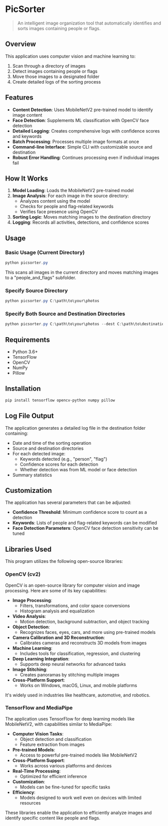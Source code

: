 # PicSorter

> An intelligent image organization tool that automatically identifies and sorts images containing people or flags.

## Overview

This application uses computer vision and machine learning to:

1. Scan through a directory of images
2. Detect images containing people or flags
3. Move those images to a designated folder
4. Create detailed logs of the sorting process

## Features

- **Content Detection**: Uses MobileNetV2 pre-trained model to identify image content
- **Face Detection**: Supplements ML classification with OpenCV face detection
- **Detailed Logging**: Creates comprehensive logs with confidence scores and keywords
- **Batch Processing**: Processes multiple image formats at once
- **Command-line Interface**: Simple CLI with customizable source and destination
- **Robust Error Handling**: Continues processing even if individual images fail

## How It Works

1. **Model Loading**: Loads the MobileNetV2 pre-trained model
2. **Image Analysis**: For each image in the source directory:
   - Analyzes content using the model
   - Checks for people and flag-related keywords
   - Verifies face presence using OpenCV
3. **Sorting Logic**: Moves matching images to the destination directory
4. **Logging**: Records all activities, detections, and confidence scores

## Usage

### Basic Usage (Current Directory)

```powershell
python picsorter.py
```

This scans all images in the current directory and moves matching images to a "people_and_flags" subfolder.

### Specify Source Directory

```powershell
python picsorter.py C:\path\to\your\photos
```

### Specify Both Source and Destination Directories

```powershell
python picsorter.py C:\path\to\your\photos --dest C:\path\to\destination
```

## Requirements

- Python 3.6+
- TensorFlow
- OpenCV
- NumPy
- Pillow

## Installation

```powershell
pip install tensorflow opencv-python numpy pillow
```

## Log File Output

The application generates a detailed log file in the destination folder containing:

- Date and time of the sorting operation
- Source and destination directories
- For each detected image:
  - Keywords detected (e.g., "person", "flag")
  - Confidence scores for each detection
  - Whether detection was from ML model or face detection
- Summary statistics

## Customization

The application has several parameters that can be adjusted:

- **Confidence Threshold**: Minimum confidence score to count as a detection
- **Keywords**: Lists of people and flag-related keywords can be modified
- **Face Detection Parameters**: OpenCV face detection sensitivity can be tuned

## Libraries Used

This program utilizes the following open-source libraries:

### OpenCV (cv2)
OpenCV is an open-source library for computer vision and image processing. Here are some of its key capabilities:

- **Image Processing**:
  - Filters, transformations, and color space conversions
  - Histogram analysis and equalization
- **Video Analysis**:
  - Motion detection, background subtraction, and object tracking
- **Object Detection**:
  - Recognizes faces, eyes, cars, and more using pre-trained models
- **Camera Calibration and 3D Reconstruction**:
  - Calibrates cameras and reconstructs 3D models from images
- **Machine Learning**:
  - Includes tools for classification, regression, and clustering
- **Deep Learning Integration**:
  - Supports deep neural networks for advanced tasks
- **Image Stitching**:
  - Creates panoramas by stitching multiple images
- **Cross-Platform Support**:
  - Works on Windows, macOS, Linux, and mobile platforms

It's widely used in industries like healthcare, automotive, and robotics.

### TensorFlow and MediaPipe
The application uses TensorFlow for deep learning models like MobileNetV2, with capabilities similar to MediaPipe:

- **Computer Vision Tasks**:
  - Object detection and classification
  - Feature extraction from images
- **Pre-trained Models**:
  - Access to powerful pre-trained models like MobileNetV2
- **Cross-Platform Support**:
  - Works across various platforms and devices
- **Real-Time Processing**:
  - Optimized for efficient inference
- **Customization**:
  - Models can be fine-tuned for specific tasks
- **Efficiency**:
  - Models designed to work well even on devices with limited resources

These libraries enable the application to efficiently analyze images and identify specific content like people and flags.